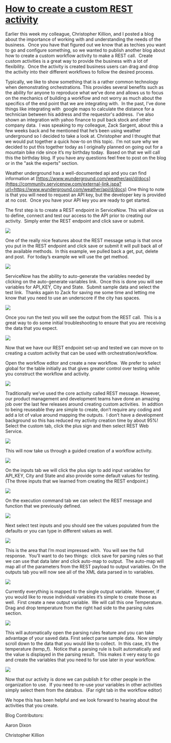 
# [How to create a custom REST activity](https://community.servicenow.com/community/blogs/blog/2016/06/23/how-to-create-a-custom-rest-activity)


Earlier this week my colleague, Christopher Killion, and I posted a blog about the importance of working with and understanding the needs of the business.  Once you have that figured out we know that as techies you want to go and configure something, so we wanted to publish another blog about how to create a custom workflow activity to make a REST call.  Create custom activities is a great way to provide the business with a lot of flexibility.  Once the activity is created business users can drag and drop the activity into their different workflows to follow the desired process.

Typically, we like to show something that is a rather common technology when demonstrating orchestrations. This provides several benefits such as the ability for anyone to reproduce what we’ve done and allows us to focus on the mechanics of building a workflow and not worry as much about the specifics of the end point that we are integrating with.  In the past, I’ve done things like integrating with  google maps to calculate the distance for a technician between his address and the requestor's address.  I’ve also shown an integration with yahoo finance to pull back stock and other company data.  I was speaking to my colleague, Zack Sargent, about this a few weeks back and he mentioned that he’s been using weather underground so I decided to take a look at. Christopher and I thought that we would put together a quick how-to on this topic.  I’m not sure why we decided to put this together today as I originally planned on going out for a mountain bike ride since it’s my birthday today.  Based on that we will call this the birthday blog. If you have any questions feel free to post on the blog or in the "ask the experts" section.

Weather underground has a well-documented api and you can find information at [https://www.wunderground.com/weather/api/d/docs](https://community.servicenow.com/external-link.jspa?url=https://www.wunderground.com/weather/api/d/docs) One thing to note is that you will need to request an API key, but the developer key is provided at no cost.  Once you have your API key you are ready to get started. 

The first step is to create a REST endpoint in ServiceNow. This will allow us to define, connect and test our access to the API prior to creating our activity.  Simply enter the REST endpoint and click save or submit.

[![](https://community.servicenow.com/servlet/JiveServlet/downloadImage/38-5654-131891/pastedImage_1.png)](https://community.servicenow.com/servlet/JiveServlet/showImage/38-5654-131891/pastedImage_1.png)

One of the really nice features about the REST message setup is that once you put in the REST endpoint and click save or submit it will pull back all of the available methods.  In this example, we pulled back a get, put, delete and post.  For today’s example we will use the get method.

[![](https://community.servicenow.com/servlet/JiveServlet/downloadImage/38-5654-131898/pastedImage_2.png)](https://community.servicenow.com/servlet/JiveServlet/showImage/38-5654-131898/pastedImage_2.png)

ServiceNow has the ability to auto-generate the variables needed by clicking on the auto-generate variables link.  Once this is done you will see variables for API_KEY, City and State.  Submit sample data and select the test link.  Thanks again to Zack for saving me some time and letting me know that you need to use an underscore if the city has spaces.

[![](https://community.servicenow.com/servlet/JiveServlet/downloadImage/38-5654-131899/pastedImage_3.png)](https://community.servicenow.com/servlet/JiveServlet/showImage/38-5654-131899/pastedImage_3.png)

Once you run the test you will see the output from the REST call.  This is a great way to do some initial troubleshooting to ensure that you are receiving the data that you expect.

[![](https://community.servicenow.com/servlet/JiveServlet/downloadImage/38-5654-131900/pastedImage_4.png)](https://community.servicenow.com/servlet/JiveServlet/showImage/38-5654-131900/pastedImage_4.png)

Now that we have our REST endpoint set-up and tested we can move on to creating a custom activity that can be used with orchestration/workflow.

Open the workflow editor and create a new workflow.  We prefer to select global for the table initially as that gives greater control over testing while you construct the workflow and activity.

[![](https://community.servicenow.com/servlet/JiveServlet/downloadImage/38-5654-131901/pastedImage_5.png)](https://community.servicenow.com/servlet/JiveServlet/showImage/38-5654-131901/pastedImage_5.png)

Traditionally we’ve used the core activity called REST message. However, our product management and development teams have done an amazing job over the last few releases around creating custom activities.  In addtion to being reuseable they are simple to create, don’t require any coding and add a lot of value around mapping the outputs.  I don’t have a development background so this has reduced my activity creation time by about 95%!  Select the custom tab, click the plus sign and then select REST Web Service.

[![](https://community.servicenow.com/servlet/JiveServlet/downloadImage/38-5654-131902/pastedImage_6.png)](https://community.servicenow.com/servlet/JiveServlet/showImage/38-5654-131902/pastedImage_6.png)

This will now take us through a guided creation of a workflow activity. 

[![](https://community.servicenow.com/servlet/JiveServlet/downloadImage/38-5654-131903/pastedImage_7.png)](https://community.servicenow.com/servlet/JiveServlet/showImage/38-5654-131903/pastedImage_7.png)

On the inputs tab we will click the plus sign to add input variables for API_KEY, City and State and also provide some default values for testing.  (The three inputs that we learned from creating the REST endpoint.)

[![](https://community.servicenow.com/servlet/JiveServlet/downloadImage/38-5654-131904/pastedImage_8.png)](https://community.servicenow.com/servlet/JiveServlet/showImage/38-5654-131904/pastedImage_8.png)

On the execution command tab we can select the REST message and function that we previously defined.

[![](https://community.servicenow.com/servlet/JiveServlet/downloadImage/38-5654-131905/pastedImage_9.png)](https://community.servicenow.com/servlet/JiveServlet/showImage/38-5654-131905/pastedImage_9.png)

Next select test inputs and you should see the values populated from the defaults or you can type in different values as well.

[![](https://community.servicenow.com/servlet/JiveServlet/downloadImage/38-5654-131906/pastedImage_10.png)](https://community.servicenow.com/servlet/JiveServlet/showImage/38-5654-131906/pastedImage_10.png)

This is the area that I’m most impressed with.  You will see the full response.  You’ll want to do two things:  click save for parsing rules so that we can use that data later and click auto-map to output.  The auto-map will map all of the parameters from the REST payload to output variables. On the outputs tab you will now see all of the XML data parsed in to variables.

[![](https://community.servicenow.com/servlet/JiveServlet/downloadImage/38-5654-131907/pastedImage_11.png)](https://community.servicenow.com/servlet/JiveServlet/showImage/38-5654-131907/pastedImage_11.png)

Currently everything is mapped to the single output variable.  However, if you would like to reuse individual variables it’s simple to create those as well.  First create a new output variable.  We will call this one Temperature.  Drag and drop temperature from the right had side to the parsing rules section.

[![](https://community.servicenow.com/servlet/JiveServlet/downloadImage/38-5654-131908/pastedImage_12.png)](https://community.servicenow.com/servlet/JiveServlet/showImage/38-5654-131908/pastedImage_12.png)

This will automatically open the parsing rules feature and you can take advantage of your saved data. First select parse sample data.  Now simply scroll down to the data that you would like to collect.  In this case, it’s the temperature (temp_f).  Notice that a parsing rule is built automatically and the value is displayed in the parsing result.  This makes it very easy to go and create the variables that you need to for use later in your workflow.

[![](https://community.servicenow.com/servlet/JiveServlet/downloadImage/38-5654-131909/pastedImage_13.png)](https://community.servicenow.com/servlet/JiveServlet/showImage/38-5654-131909/pastedImage_13.png)

Now that our activity is done we can publish it for other people in the organization to use.  If you need to re-use your variables in other activities simply select them from the databus.  (Far right tab in the workflow editor)

We hope this has been helpful and we look forward to hearing about the activities that you create. 

Blog Contributors:

Aaron Dixon

Christopher Killion
